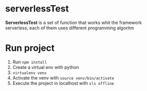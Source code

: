 # serverlessTest

**ServerlessTest** is a set of function that works whit the framework serverless, each of them uses different programming algoritm

# Run project

1. Run `npm install`
2. Create a virtual env with python 
3. `virtualenv venv`
4. Activate the venv with `source venv/bin/activate`
5. Execute the project in localhost with `sls offline`
